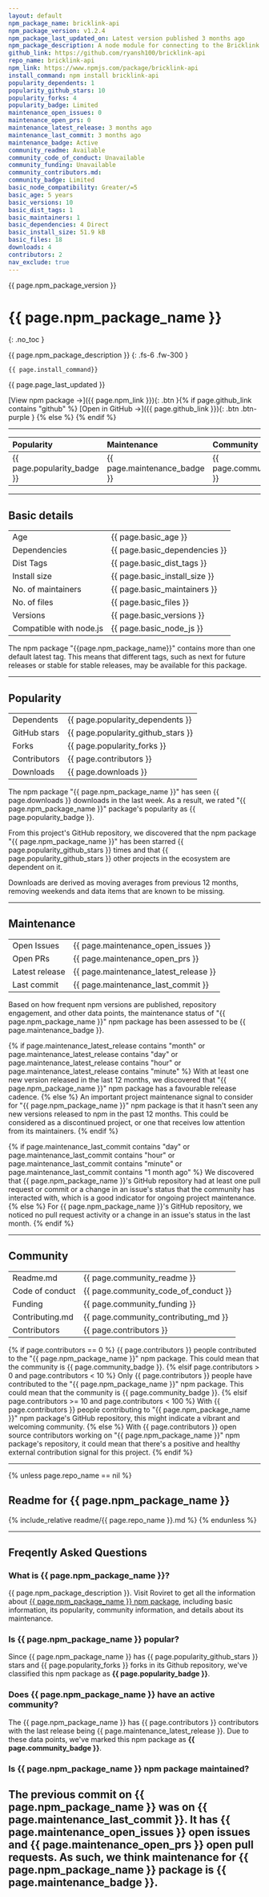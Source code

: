 ```yaml
---
layout: default
npm_package_name: bricklink-api
npm_package_version: v1.2.4
npm_package_last_updated_on: Latest version published 3 months ago
npm_package_description: A node module for connecting to the Bricklink API.
github_link: https://github.com/ryansh100/bricklink-api
repo_name: bricklink-api
npm_link: https://www.npmjs.com/package/bricklink-api
install_command: npm install bricklink-api
popularity_dependents: 1
popularity_github_stars: 10
popularity_forks: 4
popularity_badge: Limited
maintenance_open_issues: 0
maintenance_open_prs: 0
maintenance_latest_release: 3 months ago
maintenance_last_commit: 3 months ago
maintenance_badge: Active
community_readme: Available
community_code_of_conduct: Unavailable
community_funding: Unavailable
community_contributors.md: 
community_badge: Limited
basic_node_compatibility: Greater/=5
basic_age: 5 years
basic_versions: 10
basic_dist_tags: 1
basic_maintainers: 1
basic_dependencies: 4 Direct
basic_install_size: 51.9 kB
basic_files: 18
downloads: 4
contributors: 2
nav_exclude: true
---
```


{{ page.npm_package_version }}
# {{ page.npm_package_name }}
{: .no_toc }

{{ page.npm_package_description }}
{: .fs-6 .fw-300 }

```
{{ page.install_command}}
```
{{ page.page_last_updated }}

[View npm package →]({{ page.npm_link }}){: .btn }{% if page.github_link contains "github" %}
[Open in GitHub →]({{ page.github_link }}){: .btn .btn-purple }
{% else %}
{% endif %}

---

| Popularity                   | Maintenance                  | Community                   | Readme File                 |
|:-----------------------------|:-----------------------------|:----------------------------|:----------------------------|
| {{ page.popularity_badge }}  | {{ page.maintenance_badge }} | {{ page.community_badge }}  | {{ page.community_readme }} |


---

## Basic details

|                          |                              | 
|:-------------------------|:-----------------------------|
| Age                      | {{ page.basic_age }}         |
| Dependencies             | {{ page.basic_dependencies }}|
| Dist Tags                | {{ page.basic_dist_tags }}   |
| Install size             | {{ page.basic_install_size }}|
| No. of maintainers       | {{ page.basic_maintainers }} |
| No. of files             | {{ page.basic_files }}       |
| Versions                 | {{ page.basic_versions }}    |
| Compatible with node.js  | {{ page.basic_node_js }}     |

The npm package "{{page.npm_package_name}}" contains more than one default latest tag. This means that different tags, such as next for future releases or stable for stable releases, may be available for this package.

---

## Popularity

|                              |                                        | 
|:-----------------------------|:---------------------------------------|
| Dependents                   | {{ page.popularity_dependents }}       |
| GitHub stars                 | {{ page.popularity_github_stars }}     |
| Forks                        | {{ page.popularity_forks }}            |
| Contributors                 | {{ page.contributors }}     |
| Downloads                    | {{ page.downloads }}                   |

The npm package "{{ page.npm_package_name }}" has seen {{ page.downloads }} downloads in the last week. As a result, we rated "{{ page.npm_package_name }}" package's popularity as {{ page.popularity_badge }}.

From this project's GitHub repository, we discovered that the npm package "{{ page.npm_package_name }}" has been starred {{ page.popularity_github_stars }} times and that {{ page.popularity_github_stars }} other projects in the ecosystem are dependent on it.

Downloads are derived as moving averages from previous 12 months, removing weekends and data items that are known to be missing.

---

## Maintenance 

|                              |                                        | 
|:-----------------------------|:---------------------------------------|
| Open Issues                  | {{ page.maintenance_open_issues }}     |
| Open PRs                     | {{ page.maintenance_open_prs }}        |
| Latest release               | {{ page.maintenance_latest_release }}  |
| Last commit                  | {{ page.maintenance_last_commit }}     |

Based on how frequent npm versions are published, repository engagement, and other data points, the maintenance status of "{{ page.npm_package_name }}" npm package has been assessed to be {{ page.maintenance_badge }}.

{% if page.maintenance_latest_release contains "month" or page.maintenance_latest_release contains "day" or page.maintenance_latest_release contains "hour" or page.maintenance_latest_release contains "minute" %}
With at least one new version released in the last 12 months, we discovered that "{{ page.npm_package_name }}" npm package has a favourable release cadence.
{% else %}
An important project maintenance signal to consider for "{{ page.npm_package_name }}" npm package is that it hasn't seen any new versions released to npm in the past 12 months. This could be considered as a discontinued project, or one that receives low attention from its maintainers.
{% endif %}

{% if page.maintenance_last_commit contains "day" or page.maintenance_last_commit contains "hour" or page.maintenance_last_commit contains "minute" or page.maintenance_last_commit contains "1 month ago" %}
We discovered that {{ page.npm_package_name }}'s GitHub repository had at least one pull request or commit or a change in an issue's status that the community has interacted with, which is a good indicator for ongoing project maintenance.
{% else %}
For {{ page.npm_package_name }}'s GitHub repository, we noticed no pull request activity or a change in an issue's status in the last month.
{% endif %}

---

## Community

|                              |                                        | 
|:-----------------------------|:---------------------------------------|
| Readme.md                    | {{ page.community_readme }}            |
| Code of conduct              | {{ page.community_code_of_conduct }}   |
| Funding                      | {{ page.community_funding }}           |
| Contributing.md              | {{ page.community_contributing_md }}   |
| Contributors                 | {{ page.contributors }}                |

{% if page.contributors == 0 %}
{{ page.contributors }} people contributed to the "{{ page.npm_package_name }}" npm package. This could mean that the community is {{ page.community_badge }}.
{% elsif page.contributors > 0 and page.contributors < 10 %}
Only {{ page.contributors }} people have contributed to the "{{ page.npm_package_name }}" npm package. This could mean that the community is {{ page.community_badge }}.
{% elsif page.contributors >= 10 and page.contributors < 100 %}
With {{ page.contributors }} people contributing to "{{ page.npm_package_name }}" npm package's GitHub repository, this might indicate a vibrant and welcoming community.
{% else %}
With {{ page.contributors }} open source contributors working on "{{ page.npm_package_name }}" npm package's repository, it could mean that there's a positive and healthy external contribution signal for this project.
{% endif %}

---

{% unless page.repo_name == nil %}
## Readme for {{ page.npm_package_name }}
{% include_relative readme/{{ page.repo_name }}.md %}
{% endunless %}

---

## Freqently Asked Questions

### What is {{ page.npm_package_name }}?
{{ page.npm_package_description }}. Visit Roviret to get all the information about [{{ page.npm_package_name }} npm package](https://roviret.com/npm-package/), including basic information, its popularity, community information, and details about its maintenance.

### Is {{ page.npm_package_name }} popular?
Since {{ page.npm_package_name }} has {{ page.popularity_github_stars }} stars and {{ page.popularity_forks }} forks in its Github repository, we've classified this npm package as <b>{{ page.popularity_badge }}</b>.

### Does {{ page.npm_package_name }} have an active community?
The {{ page.npm_package_name }} has {{ page.contributors }} contributors with the last release being {{ page.maintenance_latest_release }}. Due to these data points, we've marked this npm package as <b>{{ page.community_badge }}</b>. 

### Is {{ page.npm_package_name }} npm package maintained?
The previous commit on {{ page.npm_package_name }} was on {{ page.maintenance_last_commit }}. It has {{ page.maintenance_open_issues }} open issues and {{ page.maintenance_open_prs }} open pull requests. As such, we think maintenance for {{ page.npm_package_name }} package is <b>{{ page.maintenance_badge }}</b>. 
---
